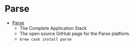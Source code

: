 # Parse
- [Parse](https://parseplatform.org/)
  -  The Complete Application Stack
  - The open source GitHub page for the Parse platform.
  - `brew cask install parse`
